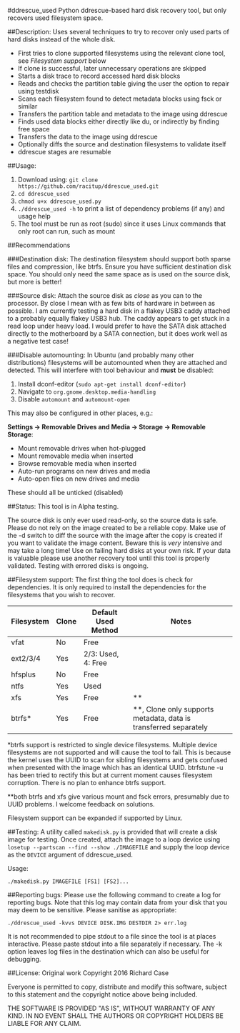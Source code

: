 #ddrescue_used
Python ddrescue-based hard disk recovery tool, but only recovers used filesystem space.

##Description:
Uses several techniques to try to recover only used parts of hard disks instead of the whole disk.
- First tries to clone supported filesystems using the relevant clone tool, see *Filesystem support* below
- If clone is successful, later unnecessary operations are skipped
- Starts a disk trace to record accessed hard disk blocks
- Reads and checks the partition table giving the user the option to repair using testdisk
- Scans each filesystem found to detect metadata blocks using fsck or similar
- Transfers the partition table and metadata to the image using ddrescue
- Finds used data blocks either directly like du, or indirectly by finding free space
- Transfers the data to the image using ddrescue
- Optionally diffs the source and destination filesystems to validate itself
- ddrescue stages are resumable

##Usage:
1. Download using: `git clone https://github.com/racitup/ddrescue_used.git`
2. `cd ddrescue_used`
3. `chmod u+x ddrescue_used.py`
4. `./ddrescue_used -h` to print a list of dependency problems (if any) and usage help
5. The tool must be run as root (sudo) since it uses Linux commands that only root can run, such as mount

##Recommendations

###Destination disk:
The destination filesystem should support both sparse files and compression, like btrfs.
Ensure you have sufficient destination disk space. You should only need the same space as is used on the source disk, but more is better!

###Source disk:
Attach the source disk as *close* as you can to the processor. By close I mean with as few bits of hardware in between as possible. I am currently testing a hard disk in a flakey USB3 caddy attached to a probably equally flakey USB3 hub. The caddy appears to get stuck in a read loop under heavy load. I would prefer to have the SATA disk attached directly to the motherboard by a SATA connection, but it does work well as a negative test case!

###Disable automounting:
In Ubuntu (and probably many other distributions) filesystems will be automounted when they are attached and detected. This will interfere with tool behaviour and **must** be disabled:

1. Install dconf-editor (`sudo apt-get install dconf-editor`)
2. Navigate to `org.gnome.desktop.media-handling`
3. Disable `automount` and `automount-open`

This may also be configured in other places, e.g.:

**Settings -> Removable Drives and Media -> Storage -> Removable Storage**:
- Mount removable drives when hot-plugged
- Mount removable media when inserted
- Browse removable media when inserted
- Auto-run programs on new drives and media
- Auto-open files on new drives and media

These should all be unticked (disabled)

##Status:
This tool is in Alpha testing.

The source disk is only ever used read-only, so the source data is safe.
Please do not rely on the image created to be a reliable copy. Make use of the -d switch to diff the source with the image after the copy is created if you want to validate the image content. Beware this is *very* intensive and may take a long time!
Use on failing hard disks at your own risk. If your data is valuable please use another recovery tool until this tool is properly validated. Testing with errored disks is ongoing.

##Filesystem support:
The first thing the tool does is check for dependencies. It is only required to install the dependencies for the filesystems that you wish to recover.

Filesystem | Clone | Default Used Method | Notes
-----------|-------|---------------------|-------
vfat       |  No   |        Free         |
ext2/3/4   |  Yes  | 2/3: Used, 4: Free  |
hfsplus    |  No   |        Free         |
ntfs       |  Yes  |        Used         |
xfs        |  Yes  |        Free         | **
btrfs*     |  Yes  |        Free         | **, Clone only supports metadata, data is transferred separately

*btrfs support is restricted to single device filesystems. Multiple device filesystems are not supported and will cause the tool to fail. This is because the kernel uses the UUID to scan for sibling filesystems and gets confused when presented with the image which has an identical UUID. btrfstune -u has been tried to rectify this but at current moment causes filesystem corruption. There is no plan to enhance btrfs support.

**both btrfs and xfs give various mount and fsck errors, presumably due to UUID problems. I welcome feedback on solutions.

Filesystem support can be expanded if supported by Linux.

##Testing:
A utility called `makedisk.py` is provided that will create a disk image for testing. Once created, attach the image to a loop device using `losetup --partscan --find --show ./IMAGEFILE` and supply the loop device as the `DEVICE` argument of ddrescue_used.

Usage:

`./makedisk.py IMAGEFILE [FS1] [FS2]...`

##Reporting bugs:
Please use the following command to create a log for reporting bugs. Note that this log may contain data from your disk that you may deem to be sensitive. Please sanitise as appropriate:

`./ddrescue_used -kvvs DEVICE DISK.IMG DESTDIR 2> err.log`

It is not recommended to pipe stdout to a file since the tool is at places interactive. Please paste stdout into a file separately if necessary. The -k option leaves log files in the destination which can also be useful for debugging.

##License:
Original work Copyright 2016 Richard Case

Everyone is permitted to copy, distribute and modify this software,
subject to this statement and the copyright notice above being included.

THE SOFTWARE IS PROVIDED "AS IS", WITHOUT WARRANTY OF ANY KIND.
IN NO EVENT SHALL THE AUTHORS OR COPYRIGHT HOLDERS BE LIABLE FOR ANY CLAIM.

